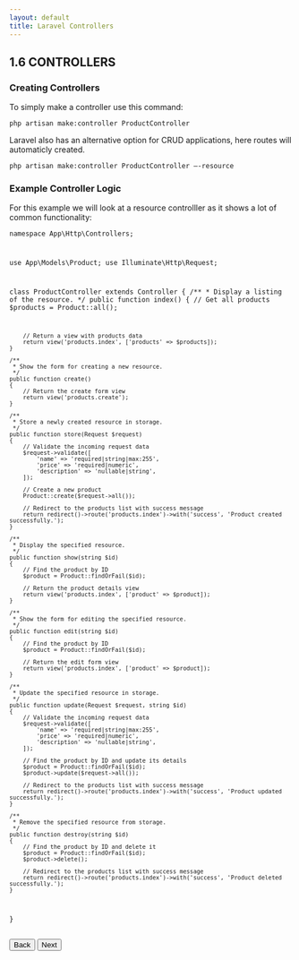 ```yaml
---
layout: default
title: Laravel Controllers
---
```


<h2>1.6 CONTROLLERS</h2>

<h3>Creating Controllers</h3>
<p>To simply make a controller use this command:</p>
<div class="codesnippet-wrapper">
  <div class="line-numbers">
</div>
<pre class="codesnippet"><code>php artisan make:controller ProductController</code></pre></div>

<p>Laravel also has an alternative option for CRUD applications, here routes will automaticly created.</p>
<div class="codesnippet-wrapper">
  <div class="line-numbers">
</div>
<pre class="codesnippet"><code>php artisan make:controller ProductController –-resource</code></pre></div>


<h3>Example Controller Logic</h3>
<p>For this example we will look at a resource controlller as it shows a lot of common functionality:</p>
<div class="codesnippet-wrapper">
  <div class="line-numbers">
</div>
<pre class="codesnippet"><code><?php

namespace App\Http\Controllers;

use App\Models\Product;
use Illuminate\Http\Request;

class ProductController extends Controller
{
    /**
     * Display a listing of the resource.
     */
    public function index()
    {
        // Get all products
        $products = Product::all();

        // Return a view with products data
        return view('products.index', ['products' => $products]);
    }

    /**
     * Show the form for creating a new resource.
     */
    public function create()
    {
        // Return the create form view
        return view('products.create');
    }

    /**
     * Store a newly created resource in storage.
     */
    public function store(Request $request)
    {
        // Validate the incoming request data
        $request->validate([
            'name' => 'required|string|max:255',
            'price' => 'required|numeric',
            'description' => 'nullable|string',
        ]);

        // Create a new product
        Product::create($request->all());

        // Redirect to the products list with success message
        return redirect()->route('products.index')->with('success', 'Product created successfully.');
    }

    /**
     * Display the specified resource.
     */
    public function show(string $id)
    {
        // Find the product by ID
        $product = Product::findOrFail($id);

        // Return the product details view
        return view('products.index', ['product' => $product]);
    }

    /**
     * Show the form for editing the specified resource.
     */
    public function edit(string $id)
    {
        // Find the product by ID
        $product = Product::findOrFail($id);

        // Return the edit form view
        return view('products.index', ['product' => $product]);
    }

    /**
     * Update the specified resource in storage.
     */
    public function update(Request $request, string $id)
    {
        // Validate the incoming request data
        $request->validate([
            'name' => 'required|string|max:255',
            'price' => 'required|numeric',
            'description' => 'nullable|string',
        ]);

        // Find the product by ID and update its details
        $product = Product::findOrFail($id);
        $product->update($request->all());

        // Redirect to the products list with success message
        return redirect()->route('products.index')->with('success', 'Product updated successfully.');
    }

    /**
     * Remove the specified resource from storage.
     */
    public function destroy(string $id)
    {
        // Find the product by ID and delete it
        $product = Product::findOrFail($id);
        $product->delete();

        // Redirect to the products list with success message
        return redirect()->route('products.index')->with('success', 'Product deleted successfully.');
    }
}</code></pre></div>


<a href="/views/laravel/models"><button>Back</button></a>
<a href="/views/laravel/seeders"><button>Next</button></a>
